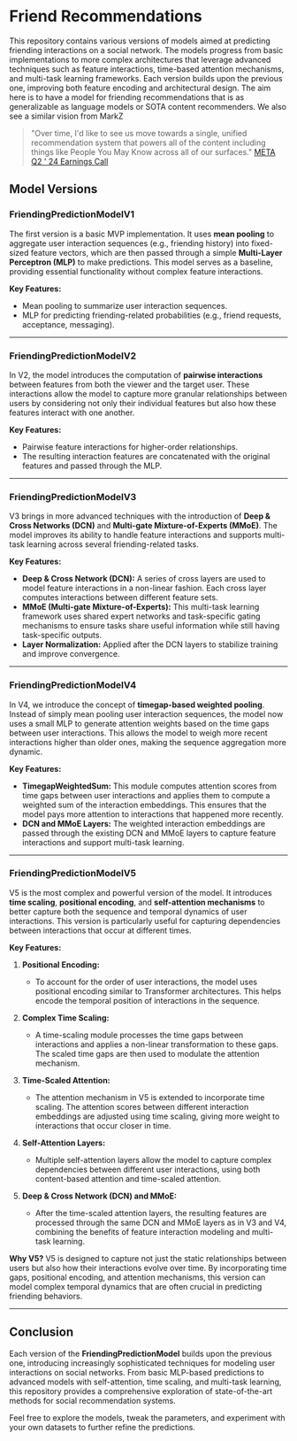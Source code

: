 # Friend Recommendations

This repository contains various versions of models aimed at predicting friending interactions on a social network. The models progress from basic implementations to more complex architectures that leverage advanced techniques such as feature interactions, time-based attention mechanisms, and multi-task learning frameworks. Each version builds upon the previous one, improving both feature encoding and architectural design. The aim here is to have a model for friending recommendations that is as generalizable as language models or SOTA content recommenders. We also see a similar vision from MarkZ 

> "Over time, I'd like to see us move towards a single, unified recommendation system that powers all of the content including things like People You May
Know across all of our surfaces." [META Q2 ' 24 Earnings Call](https://s21.q4cdn.com/399680738/files/doc_financials/2024/q2/META-Q2-2024-Earnings-Call-Transcript.pdf)

## Model Versions

### **FriendingPredictionModelV1**

The first version is a basic MVP implementation. It uses **mean pooling** to aggregate user interaction sequences (e.g., friending history) into fixed-sized feature vectors, which are then passed through a simple **Multi-Layer Perceptron (MLP)** to make predictions. This model serves as a baseline, providing essential functionality without complex feature interactions.

**Key Features:**

- Mean pooling to summarize user interaction sequences.
- MLP for predicting friending-related probabilities (e.g., friend requests, acceptance, messaging).

---

### **FriendingPredictionModelV2**

In V2, the model introduces the computation of **pairwise interactions** between features from both the viewer and the target user. These interactions allow the model to capture more granular relationships between users by considering not only their individual features but also how these features interact with one another.

**Key Features:**
- Pairwise feature interactions for higher-order relationships.
- The resulting interaction features are concatenated with the original features and passed through the MLP.

---

### **FriendingPredictionModelV3**

V3 brings in more advanced techniques with the introduction of **Deep & Cross Networks (DCN)** and **Multi-gate Mixture-of-Experts (MMoE)**. The model improves its ability to handle feature interactions and supports multi-task learning across several friending-related tasks.

**Key Features:**

- **Deep & Cross Network (DCN):** A series of cross layers are used to model feature interactions in a non-linear fashion. Each cross layer computes interactions between different feature sets.
- **MMoE (Multi-gate Mixture-of-Experts):** This multi-task learning framework uses shared expert networks and task-specific gating mechanisms to ensure tasks share useful information while still having task-specific outputs.
- **Layer Normalization:** Applied after the DCN layers to stabilize training and improve convergence.

---

### **FriendingPredictionModelV4**

In V4, we introduce the concept of **timegap-based weighted pooling**. Instead of simply mean pooling user interaction sequences, the model now uses a small MLP to generate attention weights based on the time gaps between user interactions. This allows the model to weigh more recent interactions higher than older ones, making the sequence aggregation more dynamic.

**Key Features:**

- **TimegapWeightedSum:** This module computes attention scores from time gaps between user interactions and applies them to compute a weighted sum of the interaction embeddings. This ensures that the model pays more attention to interactions that happened more recently.
- **DCN and MMoE Layers:** The weighted interaction embeddings are passed through the existing DCN and MMoE layers to capture feature interactions and support multi-task learning.

---

### **FriendingPredictionModelV5**

V5 is the most complex and powerful version of the model. It introduces **time scaling**, **positional encoding**, and **self-attention mechanisms** to better capture both the sequence and temporal dynamics of user interactions. This version is particularly useful for capturing dependencies between interactions that occur at different times.

**Key Features:**

1. **Positional Encoding:**
   - To account for the order of user interactions, the model uses positional encoding similar to Transformer architectures. This helps encode the temporal position of interactions in the sequence.

2. **Complex Time Scaling:**
   - A time-scaling module processes the time gaps between interactions and applies a non-linear transformation to these gaps. The scaled time gaps are then used to modulate the attention mechanism.

3. **Time-Scaled Attention:**
   - The attention mechanism in V5 is extended to incorporate time scaling. The attention scores between different interaction embeddings are adjusted using time scaling, giving more weight to interactions that occur closer in time.

4. **Self-Attention Layers:**
   - Multiple self-attention layers allow the model to capture complex dependencies between different user interactions, using both content-based attention and time-scaled attention.

5. **Deep & Cross Network (DCN) and MMoE:**
   - After the time-scaled attention layers, the resulting features are processed through the same DCN and MMoE layers as in V3 and V4, combining the benefits of feature interaction modeling and multi-task learning.

**Why V5?**
V5 is designed to capture not just the static relationships between users but also how their interactions evolve over time. By incorporating time gaps, positional encoding, and attention mechanisms, this version can model complex temporal dynamics that are often crucial in predicting friending behaviors.

---

## Conclusion

Each version of the **FriendingPredictionModel** builds upon the previous one, introducing increasingly sophisticated techniques for modeling user interactions on social networks. From basic MLP-based predictions to advanced models with self-attention, time scaling, and multi-task learning, this repository provides a comprehensive exploration of state-of-the-art methods for social recommendation systems.

Feel free to explore the models, tweak the parameters, and experiment with your own datasets to further refine the predictions.
